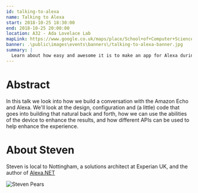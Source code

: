```yaml
---
id: talking-to-alexa
name: Talking to Alexa
start: 2018-10-25 18:30:00
end: 2018-10-25 20:00:00
location: A32 - Ada Lovelace Lab
mapLink: https://www.google.co.uk/maps/place/School+of+Computer+Science/@52.9533603,-1.1892748,17.15z/data=!4m5!3m4!1s0x4879c209bfffffff:0xaf426646771a25ac!8m2!3d52.953357!4d-1.18736
banner: .\public\images\events\banners\/talking-to-alexa-banner.jpg
summary: |
  Learn about how easy and awesome it is to make an app for Alexa during Steven Pears' Talking to Alexa talk and workshop.
---
```


# Abstract
In this talk we look into how we build a conversation with the Amazon Echo and Alexa. We'll look at the design, configuration and (a little) code that goes into building that natural back and forth, how we can use the abilities of the device to enhance the results, and how different APIs can be used to help enhance the experience.

# About Steven
Steven is local to Nottingham, a solutions architect at Experian UK, and the author of [Alexa.NET](https://github.com/stoiveyp?tab=repositories)

![Steven Pears](https://avatars3.githubusercontent.com/u/147125?s=200&v=4)
